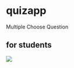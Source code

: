 # quizapp

Multiple Choose Question

## for students

![](https://firebasestorage.googleapis.com/v0/b/kashtalky.appspot.com/o/2b369d3c-c8b6-4914-94de-de5662804928.jpg?alt=media&token=6c1df77e-7f91-4084-89f5-fb7872455bac)
